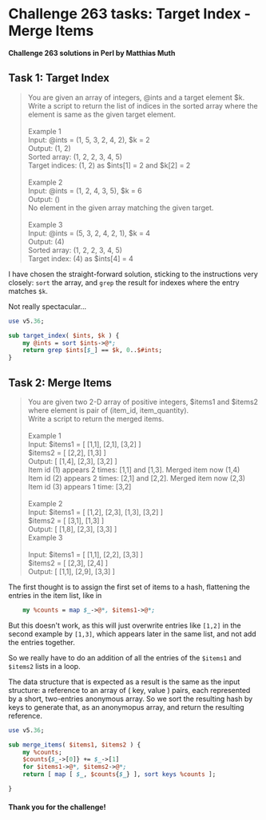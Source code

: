 # Challenge 263 tasks: Target Index - Merge Items
**Challenge 263 solutions in Perl by Matthias Muth**

## Task 1: Target Index

> You are given an array of integers, @ints and a target element $k.<br/>
> Write a script to return the list of indices in the sorted array where the element is same as the given target element.<br/>
> <br/>
> Example 1<br/>
> Input: @ints = (1, 5, 3, 2, 4, 2), $k = 2<br/>
> Output: (1, 2)<br/>
> Sorted array: (1, 2, 2, 3, 4, 5)<br/>
> Target indices: (1, 2) as $ints[1] = 2 and $k[2] = 2<br/>
> <br/>
> Example 2<br/>
> Input: @ints = (1, 2, 4, 3, 5), $k = 6<br/>
> Output: ()<br/>
> No element in the given array matching the given target.<br/>
> <br/>
> Example 3<br/>
> Input: @ints = (5, 3, 2, 4, 2, 1), $k = 4<br/>
> Output: (4)<br/>
> Sorted array: (1, 2, 2, 3, 4, 5)<br/>
> Target index: (4) as $ints[4] = 4<br/>

I have chosen the straight-forward solution,
sticking to the instructions very closely:
`sort` the array, and `grep` the result for indexes where the
entry matches `$k`.

Not really spectacular...

```perl
use v5.36;

sub target_index( $ints, $k ) {
    my @ints = sort $ints->@*;
    return grep $ints[$_] == $k, 0..$#ints;
}
```

## Task 2: Merge Items

> You are given two 2-D array of positive integers, $items1 and $items2 where element is pair of (item_id, item_quantity).<br/>
> Write a script to return the merged items.<br/>
> <br/>
> Example 1<br/>
> Input: $items1 = [ [1,1], [2,1], [3,2] ]<br/>
>        $items2 = [ [2,2], [1,3] ]<br/>
> Output: [ [1,4], [2,3], [3,2] ]<br/>
> Item id (1) appears 2 times: [1,1] and [1,3]. Merged item now (1,4)<br/>
> Item id (2) appears 2 times: [2,1] and [2,2]. Merged item now (2,3)<br/>
> Item id (3) appears 1 time: [3,2]<br/>
> <br/>
> Example 2<br/>
> Input: $items1 = [ [1,2], [2,3], [1,3], [3,2] ]<br/>
>        $items2 = [ [3,1], [1,3] ]<br/>
> Output: [ [1,8], [2,3], [3,3] ]<br/>
> Example 3<br/>
> <br/>
> Input: $items1 = [ [1,1], [2,2], [3,3] ]<br/>
>        $items2 = [ [2,3], [2,4] ]<br/>
> Output: [ [1,1], [2,9], [3,3] ]<br/>

The first thought is to assign the first set of items to a hash, 
flattening the entries in the item list, like in
``` perl
    my %counts = map $_->@*, $items1->@*;
```
But this doesn't work, as this will just overwrite entries like `[1,2]` in
the second example by `[1,3]`, which appears later in the same list,
and not add the entries together.

So we really have to do an addition of all the entries of the `$items1` and
`$items2` lists in a loop.

The data structure that is expected as a result
is the same as the input structure:
a reference to an array of ( key, value ) pairs, each represented by a short,
two-entries anonymous array.
So we sort the resulting hash by keys to generate that, as an anonymopus array,
and return the resulting reference.

```perl
use v5.36;

sub merge_items( $items1, $items2 ) {
    my %counts;
    $counts{$_->[0]} += $_->[1]
	for $items1->@*, $items2->@*;
    return [ map [ $_, $counts{$_} ], sort keys %counts ];

}
```

#### **Thank you for the challenge!**
